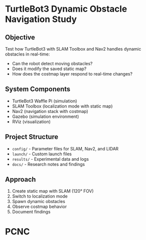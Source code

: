 # TurtleBot3 Dynamic Obstacle Navigation Study

## Objective
Test how TurtleBot3 with SLAM Toolbox and Nav2 handles dynamic obstacles in real-time:
- Can the robot detect moving obstacles?
- Does it modify the saved static map?
- How does the costmap layer respond to real-time changes?

## System Components
- TurtleBot3 Waffle Pi (simulation)
- SLAM Toolbox (localization mode with static map)
- Nav2 (navigation stack with costmap)
- Gazebo (simulation environment)
- RViz (visualization)

## Project Structure
- `config/` - Parameter files for SLAM, Nav2, and LIDAR
- `launch/` - Custom launch files
- `results/` - Experimental data and logs
- `docs/` - Research notes and findings

## Approach
1. Create static map with SLAM (120° FOV)
2. Switch to localization mode
3. Spawn dynamic obstacles
4. Observe costmap behavior
5. Document findings
# PCNC
